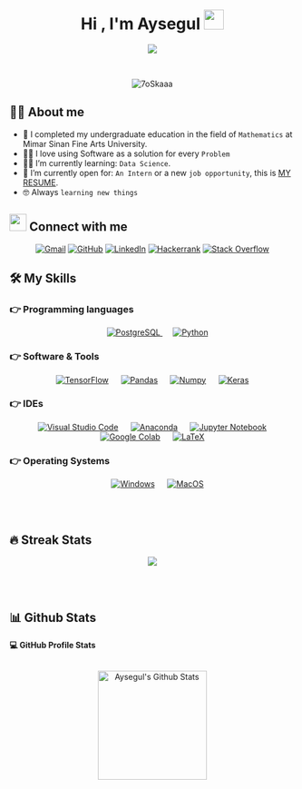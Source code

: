 

<!--
**aysegulkarademir/aysegulkarademir** is a ✨ _special_ ✨ repository because its `README.md` (this file) appears on your GitHub profile.

Here are some ideas to get you started:

- 🔭 I’m currently working on ...
- 🌱 I’m currently learning ...
- 👯 I’m looking to collaborate on ...
- 🤔 I’m looking for help with ...
- 💬 Ask me about ...
- 📫 How to reach me: ...
- 😄 Pronouns: ...
- ⚡ Fun fact: ...
-->

<h1 align="center">Hi , I'm Aysegul <img src="https://media.giphy.com/media/hvRJCLFzcasrR4ia7z/giphy.gif" width="35"></h1>
<p align="center">
  <a href="https://github.com/DenverCoder1/readme-typing-svg"><img src="https://readme-typing-svg.herokuapp.com?lines=Business+And+System+Analyst;Mathematician;Probability+and+Statistics;Always%20learning%20new%20things&center=true&width=500&height=50"></a>
</p>


<br>

<p align="center"> 
	<img src="https://komarev.com/ghpvc/?username=aysegulkarademir" alt="7oSkaaa" /> 
	
</p>


## :sassy_woman:  About me
- :school: I completed my undergraduate education in the field of `Mathematics` at Mimar Sinan Fine Arts University. 
- :woman_technologist: I love using Software as a solution for every `Problem`
- :woman_student: I’m currently learning: `Data Science`.
- :thinking: I’m currently open for: `An Intern` or a new `job opportunity`, this is [MY RESUME](https://drive.google.com/file/d/1Cde2RkUk-_W6kj-hnjthM-AQkNxzFJIA/view?usp=sharing).
- :nerd_face: Always `learning new things`





## <img src="https://media.giphy.com/media/iY8CRBdQXODJSCERIr/giphy.gif" width="30px"> Connect with me
<p align="center">
	<a href="mailto:hazalkarademir@gmail.com"><img img src="https://img.shields.io/badge/gmail-%23EA4335.svg?style=plastic&logo=gmail&logoColor=white" alt="Gmail"/></a>
	<a href="https://github.com/aysegulkarademir"><img src="https://img.shields.io/badge/github-%23181717.svg?style=plastic&logo=github&logoColor=white" alt="GitHub"/></a>
	<a href="https://www.linkedin.com/in/aysegulkarademir/"><img src="https://img.shields.io/badge/linkedin-%230A66C2.svg?style=plastic&logo=linkedin&logoColor=white" alt="LinkedIn"/></a>
	<a href="https://www.hackerrank.com/aysegulkarademir"><img src="https://img.shields.io/badge/hackerrank-%232EC866.svg?style=plastic&logo=hackerrank&logoColor=white" alt="Hackerrank"/></a>
	<a href="https://stackoverflow.com/users/18331293/aysegul-karademir/"><img src="https://img.shields.io/badge/-Stack%20Overflow-FE7A16?style=plastic&logo=stack-overflow&logoColor=white" alt="Stack Overflow"/></a>
	
</p>




## 🛠️ My Skills

### 👉 Programming languages

<p align="center"> 
  &emsp;
  <a href="https://https://www.postgresql.org/" target="_blank"> 
    <img alt="PostgreSQL" src="https://img.shields.io/badge/PostgreSQL-%23007396.svg?style=plastic&logo=PostgreSQL&logoColor=white">
  </a>
  &emsp;
   <a href="https://www.python.org" target="_blank">
    <img alt="Python" src="https://img.shields.io/badge/Python%20-%2314354C.svg?style=plastic&logo=python&logoColor=white">
  </a>
</p>


 ### 👉 Software & Tools
 
<p align="center">
  &emsp;
    <a href="#"><img alt="TensorFlow" src="https://img.shields.io/badge/TensorFlow-FF6F00.svg?style=plastic&logo=tensorflow&logoColor=white"></a>
  &emsp;
    <a href="#"><img alt="Pandas" src="https://img.shields.io/badge/Pandas-2C2D72.svg?style=plastic&logo=pandas&logoColor=white"></a>
  &emsp;
    <a href="#"><img alt="Numpy" src="https://img.shields.io/badge/Numpy-777BB4.svg?style=plastic&logo=numpy&logoColor=white"></a>
  &emsp;
    <a href="#"><img alt="Keras" src="https://img.shields.io/badge/Keras-D00000.svg?style=plastic&logo=keras&logoColor=white"></a>
  &emsp;
 
</p>

 ### 👉 IDEs
 
<p align="center">
  &emsp;
    <a href="#"><img alt="Visual Studio Code" src="https://img.shields.io/badge/Visual%20Studio%20Code-0078d7.svg?style=plastic&logo=visual-studio-code&logoColor=white"></a>
  &emsp;
    <a href="#"><img alt="Anaconda" src="https://img.shields.io/badge/Anaconda-342B029.svg?style=plastic&logo=anaconda&logoColor=white" /></a>
  &emsp;
    <a href="#"><img alt="Jupyter Notebook" src="https://img.shields.io/badge/Jupyter-F37626.svg?style=plastic&logo=jupyter&logoColor=white" /></a>
  &emsp;
    <a href="#"><img alt="Google Colab" src="https://img.shields.io/badge/Google%20Colab-FCC624.svg?style=plastic&logo=googlecolab&logoColor=white" /></a>
  &emsp;
    <a href="#"><img alt="LaTeX" src="https://img.shields.io/badge/LaTeX-25A162.svg?style=plastic&logo=latex&logoColor=cadmiumgreen" /></a>
	
</p>


 ### 👉 Operating Systems
 
<p align="center">
  &emsp;
    <a href="#"><img alt="Windows" src="https://img.shields.io/badge/Windows-0078D6?style=plastic&logo=windows&logoColor=white"></a>
  &emsp;
    <a href="#"><img alt="MacOS" src="https://img.shields.io/badge/MacOS-%23181717.svg?style=plastic&logo=apple&logoColor=white" /></a>
 
</p>

<br/>

<br>

## 🔥 Streak Stats
<p align="center"><img src="https://github-readme-streak-stats.herokuapp.com?user=aysegulkarademir&theme=material-palenight&date_format=j%2Fn%5B%2FY%5D" /></p>

<br>
<br>

## 📊 Github Stats

<summary><b>💻 GitHub Profile Stats</b></summary>
  <br/>
  <p align="center">
    <a href="https://github.com/anuraghazra/github-readme-stats"><img alt="Aysegul's Github Stats" src="https://github-readme-stats.vercel.app/api?username=aysegulkarademir&show_icons=true&count_private=true&theme=algolia" height="192px"/></a>
<br/>
 &nbsp;
	 
